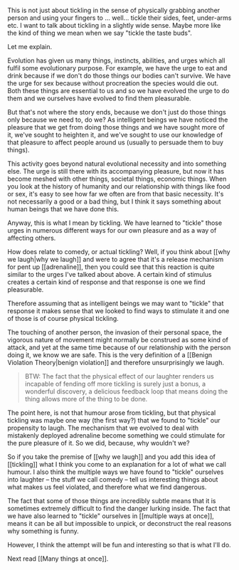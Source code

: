 This is not just about tickling in the sense of physically grabbing another person and using your fingers to ... well... tickle their sides, feet, under-arms etc. I want to talk about tickling in a slightly wide sense. Maybe more like the kind of thing we mean when we say "tickle the taste buds".

Let me explain.

Evolution has given us many things, instincts, abilities, and urges which all fulfil some evolutionary purpose. For example, we have the urge to eat and drink because if we don't do those things our bodies can't survive. We have the urge for sex because without procreation the species would die out. Both these things are essential to us and so we have evolved the urge to do them and we ourselves have evolved to find them pleasurable.

But that's not where the story ends, because we don't just do those things only because we need to, do we? As intelligent beings we have noticed the pleasure that we get from doing those things and we have sought more of it, we've sought to heighten it, and we've sought to use our knowledge of that pleasure to affect people around us (usually to persuade them to buy things).

This activity goes beyond natural evolutional necessity and into something else. The urge is still there with its accompanying pleasure, but now it has become meshed with other things, societal things, economic things. When you look at the history of humanity and our relationship with things like food or sex, it's easy to see how far we often are from that basic necessity. It's not necessarily a good or a bad thing, but I think it says something about human beings that we have done this.

Anyway, this is what I mean by tickling. We have learned to "tickle" those urges in numerous different ways for our own pleasure and as a way of affecting others.

How does relate to comedy, or actual tickling? Well, if you think about [[why we laugh|why we laugh]] and were to agree that it's a release mechanism for pent up [[adrenaline]], then you could see that this reaction is quite similar to the urges I've talked about above. A certain kind of stimulus creates a certain kind of response and that response is one we find pleasurable.

Therefore assuming that as intelligent beings we may want to "tickle" that response it makes sense that we looked to find ways to stimulate it and one of those is of course physical tickling.

The touching of another person, the invasion of their personal space, the vigorous nature of movement might normally be construed as some kind of attack, and yet at the same time because of our relationship with the person doing it, we know we are safe. This is the very definition of a [[Benign Violation Theory|benign violation]] and therefore unsurprisingly we laugh.

>
> BTW: The fact that the physical effect of our laughter renders us incapable of fending off more tickling is surely just a bonus, a wonderful discovery, a delicious feedback loop that means doing the thing allows more of the thing to be done.
>

The point here, is not that humour arose from tickling, but that physical tickling was maybe one way (the first way?) that we found to "tickle" our propensity to laugh. The mechanism that we evolved to deal with mistakenly deployed adrenaline become something we could stimulate for the pure pleasure of it. So we did, because, why wouldn't we?

So if you take the premise of [[why we laugh]] and you add this idea of [[tickling]] what I think you come to an explanation for a lot of what we call humour. I also think the multiple ways we have found to "tickle" ourselves into laughter – the stuff we call comedy – tell us interesting things about what makes us feel violated, and therefore what we find dangerous.

The fact that some of those things are incredibly subtle means that it is sometimes extremely difficult to find the danger lurking inside. The fact that we have also learned to "tickle" ourselves in [[multiple ways at once]], means it can be all but impossible to unpick, or deconstruct the real reasons why something is funny.

However, I think the attempt will be fun and interesting so that is what I'll do.

Next read [[Many things at once]].
